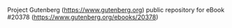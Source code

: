 Project Gutenberg (https://www.gutenberg.org) public repository for eBook #20378 (https://www.gutenberg.org/ebooks/20378)
